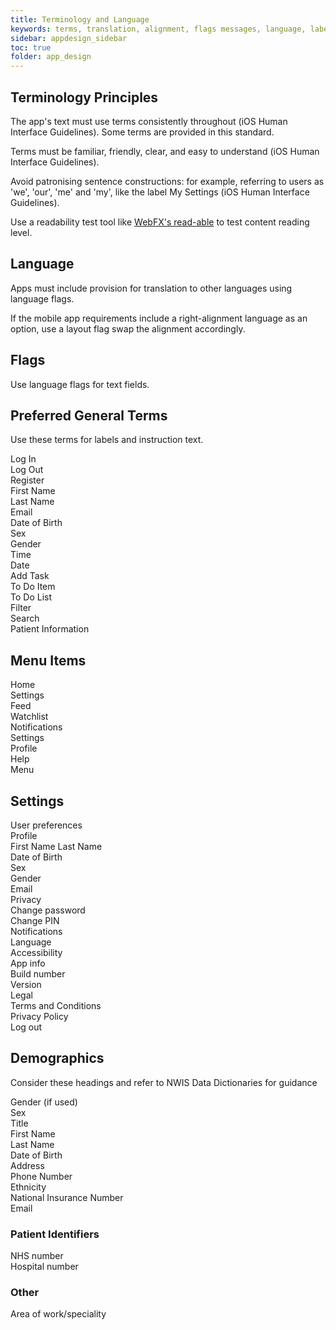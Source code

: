 ```yaml
---
title: Terminology and Language 
keywords: terms, translation, alignment, flags messages, language, labels, text, font, size,
sidebar: appdesign_sidebar
toc: true
folder: app_design 
---
```


## Terminology Principles

The app's text must use terms consistently throughout (iOS Human Interface Guidelines). Some terms are provided in this standard.  

Terms must be familiar, friendly, clear, and easy to understand (iOS Human Interface Guidelines).

Avoid patronising sentence constructions: for example, referring to users as 'we', 'our', 'me' and 'my', like the label My Settings (iOS Human Interface Guidelines).  

Use a readability test tool like [WebFX's read-able](https://www.webfx.com/tools/read-able/) to test content reading level.

## Language
Apps must include provision for translation to other languages using language flags.
  
If the mobile app requirements include a right-alignment language as an option, use a layout flag swap the alignment accordingly.  

## Flags
Use language flags for text fields.

## Preferred General Terms

Use these terms for labels and instruction text.

Log In  
Log Out  
Register  
First Name  
Last Name  
Email  
Date of Birth  
Sex  
Gender  
Time  
Date  
Add Task  
To Do Item  
To Do List  
Filter  
Search  
Patient Information  

## Menu Items
Home  
Settings  
Feed  
Watchlist  
Notifications  
Settings  
Profile  
Help  
Menu  

## Settings

User preferences  
Profile  
First Name 
Last Name  
Date of Birth  
Sex  
Gender  
Email  
Privacy  
Change password  
Change PIN  
Notifications  
Language  
Accessibility  
App info  
Build number  
Version  
Legal  
Terms and Conditions  
Privacy Policy  
Log out  


## Demographics 
Consider these headings and refer to NWIS Data Dictionaries for guidance

Gender (if used)  
Sex  
Title  
First Name  
Last Name  
Date of Birth  
Address  
Phone Number  
Ethnicity  
National Insurance Number  
Email   

### Patient Identifiers

NHS number  
Hospital number  

### Other  
Area of work/speciality
